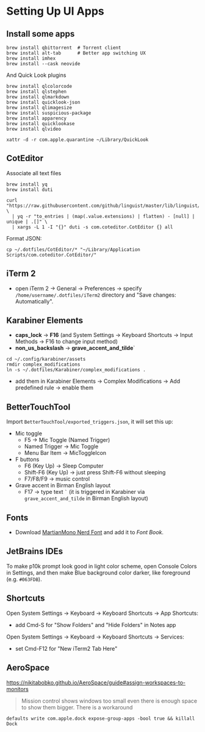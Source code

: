 # Setting Up UI Apps


## Install some apps

```shell
brew install qbittorrent  # Torrent client
brew install alt-tab      # Better app switching UX
brew install imhex
brew install --cask neovide
```

And Quick Look plugins

```shell
brew install qlcolorcode
brew install qlstephen
brew install qlmarkdown
brew install quicklook-json
brew install qlimagesize
brew install suspicious-package
brew install apparency
brew install quicklookase
brew install qlvideo

xattr -d -r com.apple.quarantine ~/Library/QuickLook
```


## CotEditor

Associate all text files

```shell
brew install yq
brew install duti

curl "https://raw.githubusercontent.com/github/linguist/master/lib/linguist/languages.yml" \
  | yq -r "to_entries | (map(.value.extensions) | flatten) - [null] | unique | .[]" \
  | xargs -L 1 -I "{}" duti -s com.coteditor.CotEditor {} all
```

Format JSON:

```shell
cp ~/.dotfiles/CotEditor/* "~/Library/Application Scripts/com.coteditor.CotEditor/"
```


## iTerm 2

- open iTerm 2 -> General -> Preferences -> specify `/home/username/.dotfiles/iTerm2` directory and "Save changes: Automatically".


## Karabiner Elements

* **caps_lock** -> **F16** (and System Settings -> Keyboard Shortcuts -> Input Methods -> F16 to change input method)
* **non_us_backslash** -> **grave_accent_and_tilde**`

```shell
cd ~/.config/karabiner/assets
rmdir complex_modifications
ln -s ~/.dotfiles/Karabiner/complex_modifications .
```

* add them in Karabiner Elements -> Complex Modifications -> Add predefined rule -> enable them


## BetterTouchTool

Import `BetterTouchTool/exported_triggers.json`, it will set this up:

* Mic toggle
  * F5 -> Mic Toggle (Named Trigger)
  * Named Trigger -> Mic Toggle
  * Menu Bar Item -> MicToggleIcon
* F buttons
  * F6 (Key Up) -> Sleep Computer
  * Shift-F6 (Key Up) -> just press Shift-F6 without sleeping
  * F7/F8/F9 -> music control
* Grave accent in Birman English layout
  * F17 -> type text `` ` `` (it is triggered in Karabiner via `grave_accent_and_tilde` in Birman English layout)


## Fonts

- Download [MartianMono Nerd Font](https://www.nerdfonts.com/font-downloads) and add it to *Font Book*.


## JetBrains IDEs

To make p10k prompt look good in light color scheme, open Console Colors in Settings, and then make Blue background color darker, like foreground (e.g. `#063FDB`).


## Shortcuts

Open System Settings -> Keyboard -> Keyboard Shortcuts -> App Shortcuts:
- add Cmd-S for "Show Folders" and "Hide Folders" in Notes app

Open System Settings -> Keyboard -> Keyboard Shortcuts -> Services:
- set Cmd-F12 for "New iTerm2 Tab Here"


## AeroSpace

https://nikitabobko.github.io/AeroSpace/guide#assign-workspaces-to-monitors
> Mission control shows windows too small even there is enough space to show them bigger. There is a workaround

```
defaults write com.apple.dock expose-group-apps -bool true && killall Dock
```

